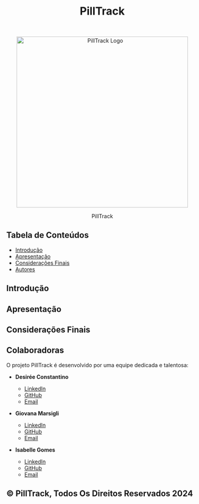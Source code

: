 <h1 align="center">PillTrack</h1> <br>
<p align="center">
  <a  href="https://github.com/GiovanaMarsigli/PillTrack">
    <img alt="PillTrack Logo" title="GitPoint" src="https://github.com/GiovanaMarsigli/PillTrack/blob/main/readme/pilltrack-logoextensa.png" width="450">
  </a>
</p>

<p align="center">
PillTrack
</p>

## Tabela de Conteúdos

- [Introdução](#Introdução)
- [Apresentação](#Apresentação)
- [Considerações Finais](#Considerações)
- [Autores](#Autores)


## Introdução



## Apresentação



## Considerações Finais


## Colaboradoras

O projeto PillTrack é desenvolvido por uma equipe dedicada e talentosa:

- **Desirée Constantino**  
  - [LinkedIn](https://www.linkedin.com/in/desir%C3%A9e-barboza-833a30288?utm_source=share&utm_campaign=share_via&utm_content=profile&utm_medium=ios_app)  
  - [GitHub](https://github.com/Constdesire)  
  - [Email](mailto:email_da_colaboradora_1)

- **Giovana Marsigli**  
  - [LinkedIn](https://www.linkedin.com/in/giovana-marsigli-rodrigues-b85496289/)  
  - [GitHub](https://github.com/GiovanaMarsigli)  
  - [Email](mailto:marsigligiovana@gmail)

- **Isabelle Gomes**  
  - [LinkedIn]([link_para_o_linkedin](https://br.linkedin.com/in/isabelle-gomes-de-souza-andrade-4a4506289?trk=public_profile_browsemap-profile))  
  - [GitHub](https://github.com/Isaanine)  
  - [Email](mailto:email_da_colaboradora_3)

## © PillTrack, Todos Os Direitos Reservados 2024
